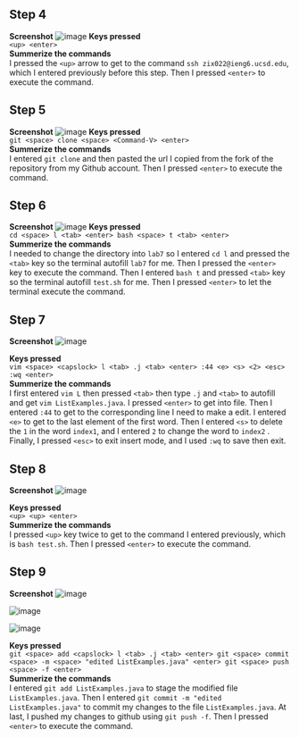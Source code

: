 ## Step 4
**Screenshot**
![image](https://github.com/furyhorn/cse15l-lab-reports/assets/165836763/7caaabf5-e602-4305-acc3-229741a39bbb)
**Keys pressed** <br>
`<up> <enter>`<br>
**Summerize the commands** <br>
I pressed the `<up>` arrow to get to the command `ssh zix022@ieng6.ucsd.edu`, which I entered previously before this step. Then I pressed `<enter>` to execute the command.

## Step 5
**Screenshot**
![image](https://github.com/furyhorn/cse15l-lab-reports/assets/165836763/79256a65-245f-4606-b720-66235ee47db5)
**Keys pressed** <br>
`git <space> clone <space> <Command-V> <enter>`
<br>
**Summerize the commands** <br>
I entered `git clone` and then pasted the url I copied from the fork of the repository from my Github account. Then I pressed `<enter>` to execute the command.


## Step 6
**Screenshot**
![image](https://github.com/furyhorn/cse15l-lab-reports/assets/165836763/62684393-981d-4ac2-8a84-313d05ad72cb)
**Keys pressed** <br>
`cd <space> l <tab> <enter> bash <space> t <tab> <enter>`
<br>
**Summerize the commands** <br>
I needed to change the directory into `lab7` so I entered `cd l` and pressed the `<tab>` key so the terminal autofill `lab7` for me. Then I pressed the `<enter>` key to execute the command. Then I entered `bash t` and pressed `<tab>` key so the terminal autofill `test.sh` for me. Then I pressed `<enter>` to let the terminal execute the command.


## Step 7
**Screenshot**
![image](https://github.com/furyhorn/cse15l-lab-reports/assets/165836763/d7ab2913-eb8a-47f2-8321-ae52948a56a6)

**Keys pressed** <br>
`vim <space> <capslock> l <tab> .j <tab> <enter> :44 <e> <s> <2> <esc> :wq <enter>`
<br>
**Summerize the commands** <br>
I first entered `vim L` then pressed `<tab>` then type `.j` and `<tab>` to autofill and get `vim ListExamples.java`. I pressed `<enter>` to get into file. Then I entered `:44` to get to the corresponding line I need to make a edit. I entered `<e>` to get to the last element of the first word. Then I entered `<s>` to delete the `1` in the word `index1`, and I entered `2` to change the word to `index2` . Finally, I pressed `<esc>` to exit insert mode, and I used `:wq` to save then exit.


## Step 8
**Screenshot**
![image](https://github.com/furyhorn/cse15l-lab-reports/assets/165836763/4cf16054-cabe-4f81-a48f-b0f8d60f68b3)

**Keys pressed** <br>
`<up> <up> <enter>`
<br>
**Summerize the commands** <br>
I pressed `<up>` key twice to get to the command I entered previously, which is `bash test.sh`. Then I pressed `<enter>` to execute the command.



## Step 9
**Screenshot**
![image](https://github.com/furyhorn/cse15l-lab-reports/assets/165836763/63055606-163b-477c-b47e-a507ce29f5c4)

![image](https://github.com/furyhorn/cse15l-lab-reports/assets/165836763/cd696670-d277-4cef-bdc6-551889d9df39)

![image](https://github.com/furyhorn/cse15l-lab-reports/assets/165836763/b5dc11e8-e868-4bfc-ad91-3162f3383031)


**Keys pressed** <br>
`git <space> add <capslock> l <tab> .j <tab> <enter> git <space> commit <space> -m <space> "edited ListExamples.java" <enter> git <space> push <space> -f <enter>`
<br>
**Summerize the commands** <br>
I entered `git add ListExamples.java` to stage the modified file `ListExamples.java`. Then I entered `git commit -m "edited ListExamples.java"` to commit my changes to the file `ListExamples.java`. At last, I pushed my changes to github using `git push -f`. Then I pressed `<enter>` to execute the command.


